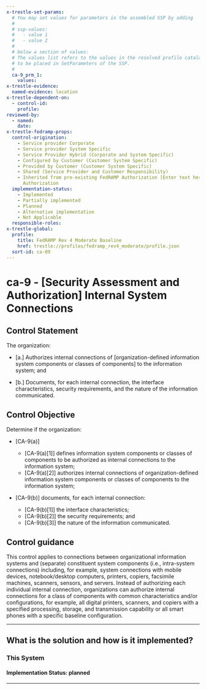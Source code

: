 ```yaml
---
x-trestle-set-params:
  # You may set values for parameters in the assembled SSP by adding
  #
  # ssp-values:
  #   - value 1
  #   - value 2
  #
  # below a section of values:
  # The values list refers to the values in the resolved profile catalog, and the ssp-values represent new values
  # to be placed in SetParameters of the SSP.
  #
  ca-9_prm_1:
    values:
x-trestle-evidence:
  named-evidence: location
x-trestle-dependent-on:
  - control-id:
    profile:
reviewed-by:
  - named:
    date:
x-trestle-fedramp-props:
  control-origination:
    - Service provider Corporate
    - Service provider System Specific
    - Service Provider Hybrid (Corporate and System Specific)
    - Configured by Customer (Customer System Specific)
    - Provided by Customer (Customer System Specific)
    - Shared (Service Provider and Customer Responsibility)
    - Inherited from pre-existing FedRAMP Authorization [Enter text here], Date of
      Authorization
  implementation-status:
    - Implemented
    - Partially implemented
    - Planned
    - Alternative implementation
    - Not Applicable
  responsible-roles:
x-trestle-global:
  profile:
    title: FedRAMP Rev 4 Moderate Baseline
    href: trestle://profiles/fedramp_rev4_moderate/profile.json
  sort-id: ca-09
---
```


# ca-9 - \[Security Assessment and Authorization\] Internal System Connections

## Control Statement

The organization:

- \[a.\] Authorizes internal connections of [organization-defined information system components or classes of components] to the information system; and

- \[b.\] Documents, for each internal connection, the interface characteristics, security requirements, and the nature of the information communicated.

## Control Objective

Determine if the organization:

- \[CA-9(a)\]

  - \[CA-9(a)[1]\] defines information system components or classes of components to be authorized as internal connections to the information system;
  - \[CA-9(a)[2]\] authorizes internal connections of organization-defined information system components or classes of components to the information system;

- \[CA-9(b)\] documents, for each internal connection:

  - \[CA-9(b)[1]\] the interface characteristics;
  - \[CA-9(b)[2]\] the security requirements; and
  - \[CA-9(b)[3]\] the nature of the information communicated.

## Control guidance

This control applies to connections between organizational information systems and (separate) constituent system components (i.e., intra-system connections) including, for example, system connections with mobile devices, notebook/desktop computers, printers, copiers, facsimile machines, scanners, sensors, and servers. Instead of authorizing each individual internal connection, organizations can authorize internal connections for a class of components with common characteristics and/or configurations, for example, all digital printers, scanners, and copiers with a specified processing, storage, and transmission capability or all smart phones with a specific baseline configuration.

______________________________________________________________________

## What is the solution and how is it implemented?

<!-- For implementation status enter one of: implemented, partial, planned, alternative, not-applicable -->

<!-- Note that the list of rules under ### Rules: is read-only and changes will not be captured after assembly to JSON -->

### This System

<!-- Add implementation prose for the main This System component for control: ca-9 -->

#### Implementation Status: planned

______________________________________________________________________
